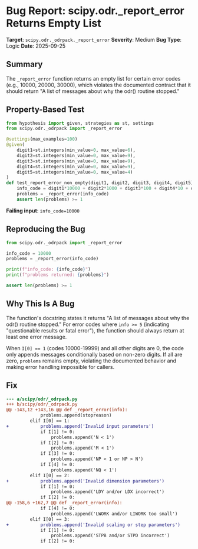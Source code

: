 # Bug Report: scipy.odr._report_error Returns Empty List

**Target**: `scipy.odr._odrpack._report_error`
**Severity**: Medium
**Bug Type**: Logic
**Date**: 2025-09-25

## Summary

The `_report_error` function returns an empty list for certain error codes (e.g., 10000, 20000, 30000), which violates the documented contract that it should return "A list of messages about why the odr() routine stopped."

## Property-Based Test

```python
from hypothesis import given, strategies as st, settings
from scipy.odr._odrpack import _report_error

@settings(max_examples=100)
@given(
    digit1=st.integers(min_value=0, max_value=6),
    digit2=st.integers(min_value=0, max_value=9),
    digit3=st.integers(min_value=0, max_value=9),
    digit4=st.integers(min_value=0, max_value=9),
    digit5=st.integers(min_value=0, max_value=4)
)
def test_report_error_non_empty(digit1, digit2, digit3, digit4, digit5):
    info_code = digit1*10000 + digit2*1000 + digit3*100 + digit4*10 + digit5
    problems = _report_error(info_code)
    assert len(problems) >= 1
```

**Failing input**: `info_code=10000`

## Reproducing the Bug

```python
from scipy.odr._odrpack import _report_error

info_code = 10000
problems = _report_error(info_code)

print(f"info_code: {info_code}")
print(f"problems returned: {problems}")

assert len(problems) >= 1
```

## Why This Is A Bug

The function's docstring states it returns "A list of messages about why the odr() routine stopped." For error codes where `info >= 5` (indicating "questionable results or fatal error"), the function should always return at least one error message.

When `I[0] == 1` (codes 10000-19999) and all other digits are 0, the code only appends messages conditionally based on non-zero digits. If all are zero, `problems` remains empty, violating the documented behavior and making error handling impossible for callers.

## Fix

```diff
--- a/scipy/odr/_odrpack.py
+++ b/scipy/odr/_odrpack.py
@@ -143,12 +143,16 @@ def _report_error(info):
             problems.append(stopreason)
         elif I[0] == 1:
+            problems.append('Invalid input parameters')
             if I[1] != 0:
                 problems.append('N < 1')
             if I[2] != 0:
                 problems.append('M < 1')
             if I[3] != 0:
                 problems.append('NP < 1 or NP > N')
             if I[4] != 0:
                 problems.append('NQ < 1')
         elif I[0] == 2:
+            problems.append('Invalid dimension parameters')
             if I[1] != 0:
                 problems.append('LDY and/or LDX incorrect')
             if I[2] != 0:
@@ -158,6 +162,7 @@ def _report_error(info):
             if I[4] != 0:
                 problems.append('LWORK and/or LIWORK too small')
         elif I[0] == 3:
+            problems.append('Invalid scaling or step parameters')
             if I[1] != 0:
                 problems.append('STPB and/or STPD incorrect')
             if I[2] != 0: